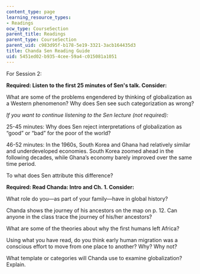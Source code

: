```yaml
---
content_type: page
learning_resource_types:
- Readings
ocw_type: CourseSection
parent_title: Readings
parent_type: CourseSection
parent_uid: c983d95f-b178-5e19-3321-3acb164435d3
title: Chanda Sen Reading Guide
uid: 5451ed02-b935-4cee-59a4-c015081a1051
---
```


For Session 2:

**Required: Listen to the first 25 minutes of Sen's talk. Consider:**

What are some of the problems engendered by thinking of globalization as a Western phenomenon? Why does Sen see such categorization as wrong?

_If you want to continue listening to the Sen lecture (not required):_

25-­45 minutes: Why does Sen reject interpretations of globalization as “good” or “bad” for the poor of the world?

46-­52 minutes: In the 1960s, South Korea and Ghana had relatively similar and underdeveloped economies. South Korea zoomed ahead in the following decades, while Ghana’s economy barely improved over the same time period.

To what does Sen attribute this difference?

**Required: Read Chanda: Intro and Ch. 1. Consider:**

What role do you—as part of your family—have in global history?

Chanda shows the journey of his ancestors on the map on p. 12. Can anyone in the class trace the journey of his/her ancestors?

What are some of the theories about why the first humans left Africa?

Using what you have read, do you think early human migration was a conscious effort to move from one place to another? Why? Why not?

What template or categories will Chanda use to examine globalization? Explain.